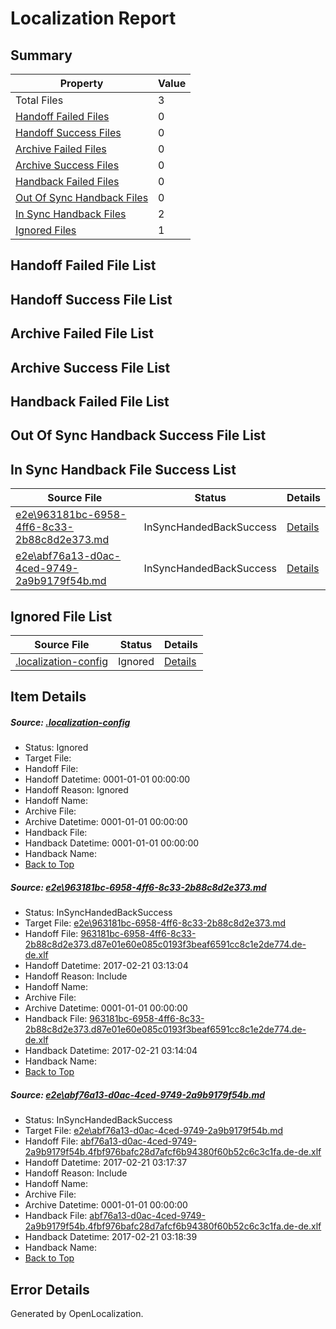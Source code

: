# <a name='report-top'></a> Localization Report

## Summary
 Property | Value 
 -------- | ----- 
 Total Files | 3
[ Handoff Failed Files ](#handoff-failed-list)| 0
[ Handoff Success Files ](#handoff-success-list)| 0
[ Archive Failed Files ](#archive-failed-list)| 0
[ Archive Success Files ](#archive-success-list)| 0
[ Handback Failed Files ](#handback-failed-list)| 0
[ Out Of Sync Handback Files ](#outofsync-handback-success-list)| 0
[ In Sync Handback Files ](#insync-handback-success-list)| 2
[ Ignored Files ](#ignored-list)| 1

## <a name='handoff-failed-list'></a> Handoff Failed File List

## <a name='handoff-success-list'></a> Handoff Success File List

## <a name='archive-failed-list'></a> Archive Failed File List

## <a name='archive-success-list'></a> Archive Success File List

## <a name='handback-failed-list'></a> Handback Failed File List

## <a name='outofsync-handback-success-list'></a> Out Of Sync Handback Success File List

## <a name='insync-handback-success-list'></a> In Sync Handback File Success List
 Source File | Status | Details 
 ----------- | ------ | ------- 
 [e2e\963181bc-6958-4ff6-8c33-2b88c8d2e373.md](https://github.com/OpenLocalizationTestOrg/ol-test4/blob/bf9bb1b3e7884d4065d951cdc4f33f1e0b60c474/e2e/963181bc-6958-4ff6-8c33-2b88c8d2e373.md) | InSyncHandedBackSuccess | [Details](#2dd3e843b641b9710b1d5f8c9d674da1f1ffddf11)
 [e2e\abf76a13-d0ac-4ced-9749-2a9b9179f54b.md](https://github.com/OpenLocalizationTestOrg/ol-test4/blob/0fea099908a5e040565f41d4e8035c7840ca18cd/e2e/abf76a13-d0ac-4ced-9749-2a9b9179f54b.md) | InSyncHandedBackSuccess | [Details](#fcc50d5e0f8bdd0c710b296efa90681b6ed41bab2)

## <a name='ignored-list'></a> Ignored File List
 Source File | Status | Details 
 ----------- | ------ | ------- 
 [.localization-config](https://github.com/OpenLocalizationTestOrg/ol-test4/blob/0fea099908a5e040565f41d4e8035c7840ca18cd/.localization-config) | Ignored | [Details](#cb0632cf59c1387fc1742bfb9fa3c47f87e2e5c90)

## Item Details
##### <a name='cb0632cf59c1387fc1742bfb9fa3c47f87e2e5c90'></a> Source: [.localization-config](https://github.com/OpenLocalizationTestOrg/ol-test4/blob/0fea099908a5e040565f41d4e8035c7840ca18cd/.localization-config)
* Status: Ignored
* Target File: 
* Handoff File: 
* Handoff Datetime: 0001-01-01 00:00:00
* Handoff Reason: Ignored
* Handoff Name: 
* Archive File: 
* Archive Datetime: 0001-01-01 00:00:00
* Handback File: 
* Handback Datetime: 0001-01-01 00:00:00
* Handback Name: 
* [Back to Top](#report-top)

##### <a name='2dd3e843b641b9710b1d5f8c9d674da1f1ffddf11'></a> Source: [e2e\963181bc-6958-4ff6-8c33-2b88c8d2e373.md](https://github.com/OpenLocalizationTestOrg/ol-test4/blob/bf9bb1b3e7884d4065d951cdc4f33f1e0b60c474/e2e/963181bc-6958-4ff6-8c33-2b88c8d2e373.md)
* Status: InSyncHandedBackSuccess
* Target File: [e2e\963181bc-6958-4ff6-8c33-2b88c8d2e373.md](https://github.com/OpenLocalizationTestOrg/ol-test4-dede/blob/11498ba654a783ebdc7558cb94114e89d7245db0/e2e/963181bc-6958-4ff6-8c33-2b88c8d2e373.md)
* Handoff File: [963181bc-6958-4ff6-8c33-2b88c8d2e373.d87e01e60e085c0193f3beaf6591cc8c1e2de774.de-de.xlf](https://github.com/OpenLocalizationTestOrg/ol-test4-handoff/blob/0d2173f2cdbe3d4d198acf91700ba7198fb49211/ol-handoff/OpenLocalizationTestOrg/ol-test4-dede/xinjiang/ht/963181bc-6958-4ff6-8c33-2b88c8d2e373.d87e01e60e085c0193f3beaf6591cc8c1e2de774.de-de.xlf)
* Handoff Datetime: 2017-02-21 03:13:04
* Handoff Reason: Include
* Handoff Name: 
* Archive File: 
* Archive Datetime: 0001-01-01 00:00:00
* Handback File: [963181bc-6958-4ff6-8c33-2b88c8d2e373.d87e01e60e085c0193f3beaf6591cc8c1e2de774.de-de.xlf](https://github.com/OpenLocalizationTestOrg/ol-test4-handback/blob/6a6d7019d13f9dc8ca0e16a24c1c2530d748ea24/ol-handback/OpenLocalizationTestOrg/ol-test4-dede/xinjiang/ht/963181bc-6958-4ff6-8c33-2b88c8d2e373.d87e01e60e085c0193f3beaf6591cc8c1e2de774.de-de.xlf)
* Handback Datetime: 2017-02-21 03:14:04
* Handback Name: 
* [Back to Top](#report-top)

##### <a name='fcc50d5e0f8bdd0c710b296efa90681b6ed41bab2'></a> Source: [e2e\abf76a13-d0ac-4ced-9749-2a9b9179f54b.md](https://github.com/OpenLocalizationTestOrg/ol-test4/blob/0fea099908a5e040565f41d4e8035c7840ca18cd/e2e/abf76a13-d0ac-4ced-9749-2a9b9179f54b.md)
* Status: InSyncHandedBackSuccess
* Target File: [e2e\abf76a13-d0ac-4ced-9749-2a9b9179f54b.md](https://github.com/OpenLocalizationTestOrg/ol-test4-dede/blob/a11b84ba67cddaf91aab2ad1c2d9ab4cff366585/e2e/abf76a13-d0ac-4ced-9749-2a9b9179f54b.md)
* Handoff File: [abf76a13-d0ac-4ced-9749-2a9b9179f54b.4fbf976bafc28d7afcf6b94380f60b52c6c3c1fa.de-de.xlf](https://github.com/OpenLocalizationTestOrg/ol-test4-handoff/blob/8384d43dab6356a553e462c79a5197f07ef53bde/ol-handoff/OpenLocalizationTestOrg/ol-test4-dede/xinjiang/ht/abf76a13-d0ac-4ced-9749-2a9b9179f54b.4fbf976bafc28d7afcf6b94380f60b52c6c3c1fa.de-de.xlf)
* Handoff Datetime: 2017-02-21 03:17:37
* Handoff Reason: Include
* Handoff Name: 
* Archive File: 
* Archive Datetime: 0001-01-01 00:00:00
* Handback File: [abf76a13-d0ac-4ced-9749-2a9b9179f54b.4fbf976bafc28d7afcf6b94380f60b52c6c3c1fa.de-de.xlf](https://github.com/OpenLocalizationTestOrg/ol-test4-handback/blob/d10f797e19d40da330aff8f80b020b50faa27537/ol-handback/OpenLocalizationTestOrg/ol-test4-dede/xinjiang/ht/abf76a13-d0ac-4ced-9749-2a9b9179f54b.4fbf976bafc28d7afcf6b94380f60b52c6c3c1fa.de-de.xlf)
* Handback Datetime: 2017-02-21 03:18:39
* Handback Name: 
* [Back to Top](#report-top)


## Error Details

Generated by OpenLocalization.

